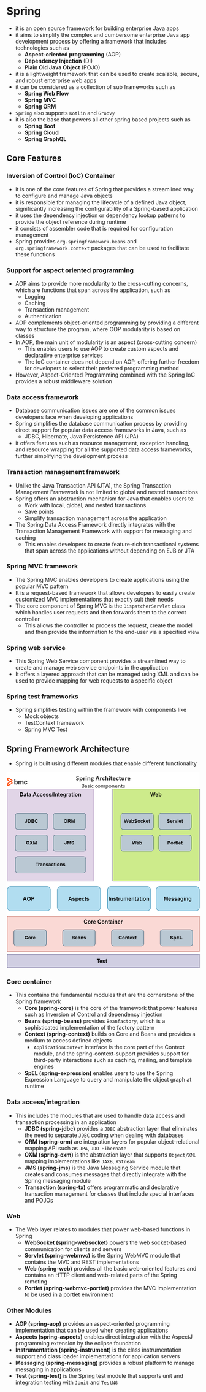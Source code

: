 # Spring

- it is an open source framework for building enterprise Java apps
- it aims to simplify the complex and cumbersome enterprise Java app development process by offering a framework that includes technologies such as
  - **Aspect-oriented programming** (AOP)
  - **Dependency Injection** (DI)
  - **Plain Old Java Object** (POJO)
- it is a lightweight framework that can be used to create scalable, secure, and robust enterprise web apps
- it can be considered as a collection of sub frameworks such as
  - **Spring Web Flow**
  - **Spring MVC**
  - **Spring ORM**
- `Spring` also supports `Kotlin` and `Groovy`
- it is also the base that powers all other spring based projects such as
  - **Spring Boot**
  - **Spring Cloud**
  - **Spring GraphQL**

## Core Features

### Inversion of Control (IoC) Container

- it is one of the core features of Spring that provides a streamlined way to configure and manage Java objects
- it is responsible for managing the lifecycle of a defined Java object, significantly increasing the configurability of a Spring-based application
- it uses the dependency injection or dependency lookup patterns to provide the object reference during runtime
- it consists of assembler code that is required for configuration management
- Spring provides `org.springframework.beans` and `org.springframework.context` packages that can be used to facilitate these functions

### Support for aspect oriented programming

- AOP aims to provide more modularity to the cross-cutting concerns, which are functions that span across the application, such as
  - Logging
  - Caching
  - Transaction management
  - Authentication
- AOP complements object-oriented programming by providing a different way to structure the program, where OOP modularity is based on classes
- In AOP, the main unit of modularity is an aspect (cross-cutting concern)
  - This enables users to use AOP to create custom aspects and declarative enterprise services
  - The IoC container does not depend on AOP, offering further freedom for developers to select their preferred programming method
- However, Aspect-Oriented Programming combined with the Spring IoC provides a robust middleware solution

### Data access framework

- Database communication issues are one of the common issues developers face when developing applications
- Spring simplifies the database communication process by providing direct support for popular data access frameworks in Java, such as
  - JDBC, Hibernate, Java Persistence API (JPA)
- it offers features such as resource management, exception handling, and resource wrapping for all the supported data access frameworks, further simplifying the development process

### Transaction management framework

- Unlike the Java Transaction API (JTA), the Spring Transaction Management Framework is not limited to global and nested transactions
- Spring offers an abstraction mechanism for Java that enables users to:
  - Work with local, global, and nested transactions
  - Save points
  - Simplify transaction management across the application
- The Spring Data Access Framework directly integrates with the Transaction Management Framework with support for messaging and caching
  - This enables developers to create feature-rich transactional systems that span across the applications without depending on EJB or JTA

### Spring MVC framework

- The Spring MVC enables developers to create applications using the popular MVC pattern
- It is a request-based framework that allows developers to easily create customized MVC implementations that exactly suit their needs
- The core component of Spring MVC is the `DispatcherServlet` class which handles user requests and then forwards them to the correct controller
  - This allows the controller to process the request, create the model and then provide the information to the end-user via a specified view

### Spring web service

- This Spring Web Service component provides a streamlined way to create and manage web service endpoints in the application
- It offers a layered approach that can be managed using XML and can be used to provide mapping for web requests to a specific object

### Spring test frameworks

- Spring simplifies testing within the framework with components like
  - Mock objects
  - TestContext framework
  - Spring MVC Test

## Spring Framework Architecture

- Spring is built using different modules that enable different functionality

![Spring Architecture](../../../images/spring-architecture.png)

### Core container

- This contains the fundamental modules that are the cornerstone of the Spring framework
  - **Core (spring-core)** is the core of the framework that power features such as Inversion of Control and dependency injection
  - **Beans (spring-beans)** provides `Beanfactory`, which is a sophisticated implementation of the factory pattern
  - **Context (spring-context)** builds on Core and Beans and provides a medium to access defined objects
    - `ApplicationContext` interface is the core part of the Context module, and the spring-context-support provides support for third-party interactions such as caching, mailing, and template engines
  - **SpEL (spring-expression)** enables users to use the Spring Expression Language to query and manipulate the object graph at runtime

### Data access/integration

- This includes the modules that are used to handle data access and transaction processing in an application
  - **JDBC (spring-jdbc)** provides a `JDBC` abstraction layer that eliminates the need to separate `JDBC` coding when dealing with databases
  - **ORM (spring-orm)** are integration layers for popular object-relational mapping API such as `JPA`, `JDO Hibernate`
  - **OXM (spring-oxm)** is the abstraction layer that supports `Object/XML` mapping implementations like `JAXB`, `XStream`
  - **JMS (spring-jms)** is the Java Messaging Service module that creates and consumes messages that directly integrate with the Spring messaging module
  - **Transaction (spring-tx)** offers programmatic and declarative transaction management for classes that include special interfaces and POJOs

### Web

- The Web layer relates to modules that power web-based functions in Spring
  - **WebSocket (spring-websocket)** powers the web socket-based communication for clients and servers
  - **Servlet (spring-webmvc)** is the Spring WebMVC module that contains the MVC and REST implementations
  - **Web (spring-web)** provides all the basic web-oriented features and contains an HTTP client and web-related parts of the Spring remoting
  - **Portlet (spring-webmvc-portlet)** provides the MVC implementation to be used in a portlet environment

### Other Modules

- **AOP (spring-aop)** provides an aspect-oriented programming implementation that can be used when creating applications
- **Aspects (spring-aspects)** enables direct integration with the AspectJ programming extension by the eclipse foundation
- **Instrumentation (spring-instrument)** is the class instrumentation support and class loader implementations for application servers
- **Messaging (spring-messaging)** provides a robust platform to manage messaging in applications
- **Test (spring-test)** is the Spring test module that supports unit and integration testing with `JUnit` and `TestNG`
